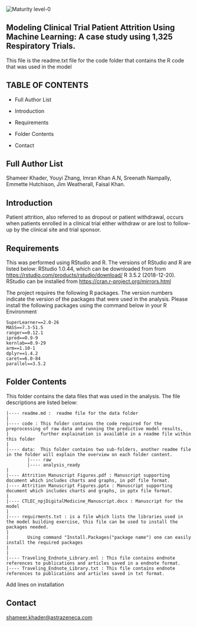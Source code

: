 ![Maturity level-0](https://img.shields.io/badge/Maturity%20Level-ML--0-red)

Modeling Clinical Trial Patient Attrition Using Machine Learning: A case study using 1,325 Respiratory Trials.
---------------------------------------------------------------------------------------------------------------
This file is the readme.txt file for the code folder that contains the R code that was used in the model


TABLE OF CONTENTS
-----------------

* Full Author List

* Introduction

* Requirements

* Folder Contents

* Contact

Full Author List
----------------
Shameer Khader, Youyi Zhang, Imran Khan A.N, 
Sreenath Nampally, Emmette Hutchison, Jim Weatherall, Faisal Khan.


Introduction
------------
Patient attrition, also referred to as dropout or patient withdrawal, occurs when patients enrolled 
in a clinical trial either withdraw or are lost to follow-up by the clinical site and trial sponsor.


Requirements
------------
This was performed using RStudio and R. The versions of RStudio and R are listed below:
RStudio 1.0.44, which can be downloaded from from https://rstudio.com/products/rstudio/download/ 
R 3.5.2 (2018-12-20). RStudio can be installed from https://cran.r-project.org/mirrors.html

The project requires the following R packages. The version numbers indicate the version of the packages 
that were used in the analysis. Please install the following packages using the command below in your R
Environment

	SuperLearner==2.0-26
	MASS==7.3-51.5
	ranger==0.12.1
	ipred==0.9-9
	kernlab==0.9-29
	arm==1.10-1
	dplyr==1.4.2
	caret==6.0-84
	parallel==3.5.2

Folder Contents
----------------
This folder contains the data files that was used in the analysis. The file descriptions are listed below:

```
|---- readme.md :  readme file for the data folder
|
|---- code : This folder contains the code required for the preprocessing of raw data and running the predictive model results,
|			 further explaination is available in a readme file within this folder
|
|---- data:  This folder contains two sub-folders, another readme file in the folder will explain the overview on each folder content.
		|---- raw
		|---- analysis_ready
|
|---- Attrition Manuscript Figures.pdf : Manuscript supporting document which includes charts and graphs, in pdf file format.
|---- Attrition Manuscript Figures.pptx : Manuscript supporting document which includes charts and graphs, in pptx file format.
|
|---- CTLEC_npjDigitalMedicine_Manuscript.docx : Manuscript for the model
|
|---- requirments.txt : is a file which lists the libraries used in the model building exercise, this file can be used to install the packages needed.
|		
|		Using command "Install.Packages("package name") one can easily install the required packages
|		
|
|---- Traveling_Endnote_Library.enl : This file contains endnote references to publications and articles saved in a endnote format.
|---- Traveling_Endnote_Library.txt : This file contains endnote references to publications and articles saved in txt format.
```

Add lines on installation

Contact
--------
shameer.khader@astrazeneca.com
